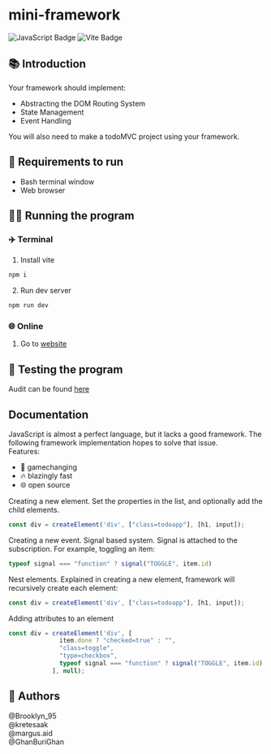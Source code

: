 # mini-framework

![JavaScript Badge](https://img.shields.io/badge/JavaScript-F7DF1E?logo=javascript&logoColor=000&style=flat)
![Vite Badge](https://img.shields.io/badge/Vite-646CFF?logo=vite&logoColor=fff&style=flat)

## 📚 Introduction

Your framework should implement:

- Abstracting the DOM Routing System
- State Management
- Event Handling
  
You will also need to make a todoMVC project using your framework.

## 👟 Requirements to run

- Bash terminal window
- Web browser

## 🏃‍♂️ Running the program

### ✈️ Terminal

1. Install vite

```bash
npm i
```

2. Run dev server
```bash
npm run dev
```

### 🌐 Online

1. Go to [website](https://master--sprightly-churros-f27bdd.netlify.app/)


## 🧪 Testing the program

Audit can be found [here](https://github.com/01-edu/public/tree/master/subjects/mini-framework/audit)

## Documentation

JavaScript is almost a perfect language, but it lacks a good framework. The following framework implementation hopes to solve that issue. \
Features:
- 🤯 gamechanging
- 🔥 blazingly fast
- 🌐 open source

Creating a new element. Set the properties in the list, and optionally add the child elements.
```javascript
const div = createElement('div', ["class=todoapp"], [h1, input]);
```

Creating a new event. Signal based system. Signal is attached to the subscription. For example, toggling an item:
```javascript
typeof signal === "function" ? signal("TOGGLE", item.id)
```

Nest elements. Explained in creating a new element, framework will recursively create each element:
```javascript
const div = createElement('div', ["class=todoapp"], [h1, input]);
```


Adding attributes to an element
```javascript
const div = createElement('div', [
              item.done ? "checked=true" : "",
              "class=toggle",
              "type=checkbox",
              typeof signal === "function" ? signal("TOGGLE", item.id) : "",
            ], null);
```


## 🤴 Authors

@Brooklyn_95 \
@kretesaak \
@margus.aid \
@GhanBuriGhan



